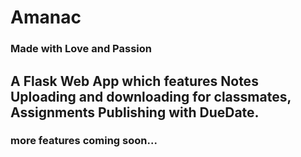 # Amanac
### Made with Love and Passion
## A Flask Web App which features Notes Uploading and downloading for classmates, Assignments Publishing with DueDate.
### more features coming soon...
